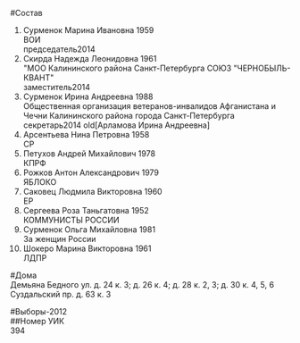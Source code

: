 #Состав  
1. Сурменок Марина Ивановна 1959  
    ВОИ  
    председатель2014  
2. Скирда Надежда Леонидовна 1961  
    "МОО Калининского района Санкт-Петербурга СОЮЗ "ЧЕРНОБЫЛЬ- КВАНТ"  
    заместитель2014  
3. Сурменок Ирина Андреевна 1988  
    Общественная организация ветеранов-инвалидов Афганистана и Чечни Калининского района города Санкт-Петербурга  
    секретарь2014 old[Арламова Ирина Андреевна]  
4. Арсентьева Нина Петровна 1958  
    СР  
5. Петухов Андрей Михайлович 1978  
    КПРФ  
6. Рожков Антон Александрович 1979  
    ЯБЛОКО  
7. Саковец Людмила Викторовна 1960  
    ЕР  
8. Сергеева Роза Таньгатовна 1952  
    КОММУНИСТЫ РОССИИ  
9. Сурменок Ольга Михайловна 1981  
    За женщин России  
10. Шокеро Марина Викторовна 1961  
    ЛДПР  
  
#Дома  
Демьяна Бедного ул. д. 24 к. 3; д. 26 к. 4; д. 28 к. 2, 3; д. 30 к. 4, 5, 6 Суздальский пр. д. 63 к. 3  
  
#Выборы-2012  
##Номер УИК  
394  
